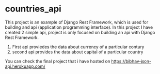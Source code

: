 # countries_api
This project is an example of Django Rest Framework, which is used for building and api (application programming interface). 
In this project I have created 2 simple api, project is only focused on building an api with Django Rest Framework.
1) First api proviedes the data about currency of a particular contury
2) second api provides the data about capital of a particular country

You can check the final project that i have hosted on https://bibhav-json-api.herokuapp.com/
